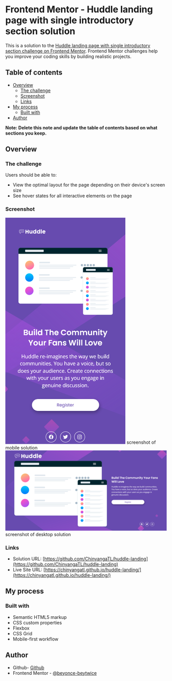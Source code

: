 # Frontend Mentor - Huddle landing page with single introductory section solution

This is a solution to the [Huddle landing page with single introductory section challenge on Frontend Mentor](https://www.frontendmentor.io/challenges/huddle-landing-page-with-a-single-introductory-section-B_2Wvxgi0). Frontend Mentor challenges help you improve your coding skills by building realistic projects.

## Table of contents

- [Overview](#overview)
  - [The challenge](#the-challenge)
  - [Screenshot](#screenshot)
  - [Links](#links)
- [My process](#my-process)
  - [Built with](#built-with)
- [Author](#author)

**Note: Delete this note and update the table of contents based on what sections you keep.**

## Overview

### The challenge

Users should be able to:

- View the optimal layout for the page depending on their device's screen size
- See hover states for all interactive elements on the page

### Screenshot

![](./screenshot-mobile.png)
screenshot of mobile solution
![](./screenshot-desktop.png)
screenshot of desktop solution

### Links

- Solution URL: [https://github.com/ChinyangaTL/huddle-landing](https://github.com/ChinyangaTL/huddle-landing)
- Live Site URL: [https://chinyangatl.github.io/huddle-landing/](https://chinyangatl.github.io/huddle-landing/)

## My process

### Built with

- Semantic HTML5 markup
- CSS custom properties
- Flexbox
- CSS Grid
- Mobile-first workflow

## Author

- Github- [Github](https://github.com/ChinyangaTL/huddle-landing)
- Frontend Mentor - [@beyonce-beytwice](https://www.frontendmentor.io/profile/beyonce-beytwice)
